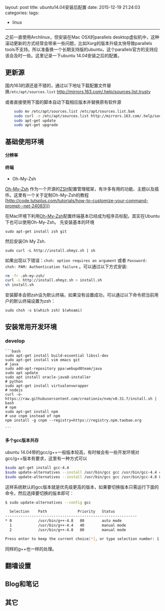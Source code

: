 layout: post
title: ubuntu14.04安装后配置
date: 2015-12-19 21:24:03
categories:
tags:
 - linux
---


之前一直使用Archlinux，但安装在Mac OSX的parallels desktop虚拟机中，这种滚动更新的方式经常会带来一些问题，比如Xorg的版本升级太快导致parallels tools不支持。所以准备换一个长期支持版的ubuntu，这个parallels官方的支持应该会及时一些。这里记录一下ubuntu 14.04安装之后的配置。

<!--more-->

## 更新源

国内163的源还是不错的，通过以下地址下载配置文件替换`/etc/apt/sources.list`
http://mirrors.163.com/.help/sources.list.trusty

或者直接使用下面的脚本自动下载相应版本并替换原有软件源

```bash
    sudo mv /etc/apt/sources.list /etc/apt/sources.list.bak
    sudo curl -o /etc/apt/sources.list http://mirrors.163.com/.help/sources.list.`cat /etc/lsb-release | grep DISTRIB_CODENAME | awk -F= '{print $2}'`
    sudo apt-get update
    sudo apt-get upgrade
```

## 基础使用环境

#### 分辨率

#### 终端

* Oh-My-Zsh

[Oh-My-Zsh](http://ohmyz.sh/) 作为一个开源的[ZSH](http://www.zsh.org/)配置管理框架，有许多有用的功能、主题以及插件。这里有一个关于定制Oh-My-Zsh的教程
[http://code.tutsplus.com/tutorials/how-to-customize-your-command-prompt--net-24083]()

在Mac环境下利用[Oh-My-Zsh](http://ohmyz.sh/)配置终端基本已经成为程序员标配。其实在Ubuntu下也可以使用Oh-My-Zsh。
先安装基本的环境
    
    sudo apt-get install zsh git
然后安装Oh My Zsh.

    sudo curl -L http://install.ohmyz.sh | sh
如果出现以下错误：`chsh: option requires an argument` 或者 `Password: chsh: PAM: Authentication failure` 。可以通过以下方式安装:
```bash
rm -fr .oh-my-zsh/
curl -L http://install.ohmyz.sh > install.sh
sh install.sh
```
安装脚本会把zsh设为默认终端，如果没有设置成功，可以通过以下命令把当前用户的默认终端设置为zsh：

    sudo chsh -s $(which zsh) $(whoami)

## 安装常用开发环境
### develop
    ```bash
    sudo apt-get install build-essential libssl-dev
    sudo apt-get install vim emacs git
    # java
    sudo add-apt-repository ppa:webupd8team/java
    sudo apt update
    sudo apt install oracle-java8-installer
    # python
    sudo apt-get install virtualenvwrapper
    # nodejs
    curl -o- https://raw.githubusercontent.com/creationix/nvm/v0.31.7/install.sh | bash
    # npm
    sudo apt-get install npm
    # use cnpm instead of npm
    npm install -g cnpm --registry=https://registry.npm.taobao.org

    ```

#### 多个gcc版本共存
ubuntu 14.04带的gcc/g++一般版本较高，有时候会有一些开发环境对gcc/g++版本有要求，这里有一种方式可以

```bash
$sudo apt-get install gcc-4.4
$sudo update-alternatives --install /usr/bin/gcc gcc /usr/bin/gcc-4.4 40  (这里“40” 是优先级，值越大优先级越高）
$sudo update-alternatives --install /usr/bin/gcc gcc /usr/bin/gcc-4.8 80 (本机自带的设置为60更高的优先级）
```

这样系统默认的gcc版本就是优先级更高的版本，如果要切换版本只需运行下面的命令，然后选择要切换的版本即可：

```bash 
$ sudo update-alternatives --config gcc
    
  Selection    Path              Priority   Status------------------------------------------------------------* 0            /usr/bin/g++-4.8   80        auto mode  1            /usr/bin/g++-4.4   40        manual mode  2            /usr/bin/g++-4.8   80        manual modePress enter to keep the current choice[*], or type selection number: 1

```

同样的g++也一样的处理。

## 翻墙设置

## Blog和笔记

## 其它
